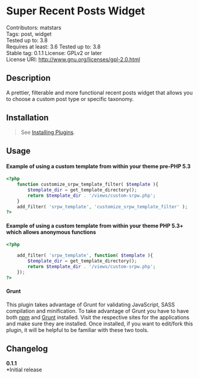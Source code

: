Super Recent Posts Widget
===================
Contributors: matstars  
Tags: post, widget  
Tested up to: 3.8  
Requires at least: 3.6 
Tested up to: 3.8  
Stable tag: 0.1.1 
License: GPLv2 or later  
License URI: http://www.gnu.org/licenses/gpl-2.0.html

## Description
A prettier, filterable and more functional recent posts widget that allows you to choose a custom post type or specific taxonomy.

## Installation
> See [Installing Plugins](http://codex.wordpress.org/Managing_Plugins#Installing_Plugins).


## Usage

#### Example of using a custom template from within your theme pre-PHP 5.3

```php
<?php
    function customize_srpw_template_filter( $template ){
        $template_dir = get_template_directory();
        return $template_dir . '/views/custom-srpw.php';    
    }
    add_filter( 'srpw_template', 'customize_srpw_template_filter' );
?>
```


#### Example of using a custom template from within your theme PHP 5.3+ which allows anonymous functions

```php
<?php

    add_filter( 'srpw_template', function( $template ){
        $template_dir = get_template_directory();
        return $template_dir . '/views/custom-srpw.php';
    });
?>
```

#### Grunt

This plugin takes advantage of Grunt for validating JavaScript, SASS compilation and minification. To take advantage of Grunt you have to have both [npm](https://npmjs.org/) and [Grunt](http://gruntjs.com/) installed. Visit the respective sites for the applications and make sure they are installed. Once installed, if you want to edit/fork this plugin, it will be helpful to be familiar with these two tools.

## Changelog

**0.1.1**  
*Initial release
